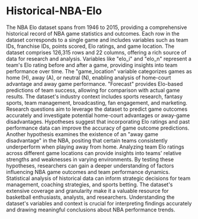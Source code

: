 # Historical-NBA-Elo
The NBA Elo dataset spans from 1946 to 2015, providing a comprehensive historical record of NBA game statistics and outcomes.
Each row in the dataset corresponds to a single game and includes variables such as team IDs, franchise IDs, points scored, Elo ratings, and game location.
The dataset comprises 126,315 rows and 22 columns, offering a rich source of data for research and analysis.
Variables like "elo_i" and "elo_n" represent a team's Elo rating before and after a game, providing insights into team performance over time.
The "game_location" variable categorizes games as home (H), away (A), or neutral (N), enabling analysis of home-court advantage and away game performance.
"Forecast" provides Elo-based predictions of team success, allowing for comparison with actual game results.
The dataset's industry context includes sports research, fantasy sports, team management, broadcasting, fan engagement, and marketing.
Research questions aim to leverage the dataset to predict game outcomes accurately and investigate potential home-court advantages or away-game disadvantages.
Hypotheses suggest that incorporating Elo ratings and past performance data can improve the accuracy of game outcome predictions.
Another hypothesis examines the existence of an "away game disadvantage" in the NBA, positing that certain teams consistently underperform when playing away from home.
Analyzing team Elo ratings across different game locations can provide insights into teams' relative strengths and weaknesses in varying environments.
By testing these hypotheses, researchers can gain a deeper understanding of factors influencing NBA game outcomes and team performance dynamics.
Statistical analysis of historical data can inform strategic decisions for team management, coaching strategies, and sports betting.
The dataset's extensive coverage and granularity make it a valuable resource for basketball enthusiasts, analysts, and researchers.
Understanding the dataset's variables and context is crucial for interpreting findings accurately and drawing meaningful conclusions about NBA performance trends.

